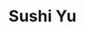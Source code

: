 ---
layout: place
title: Sushi Yu
permalink: /georgia/kennesaw/sushi-yu.html
stateAbbr: GA
stateName: Georgia
cityName: Kennesaw
seo:
  type: restaurant
  links: https://www.sushiyukennesaw.com/
place_id: ChIJfYylsSEV9YgRnOWpqeIIwTI
photos:
  - name: >-
      places/ChIJfYylsSEV9YgRnOWpqeIIwTI/photos/AeeoHcJ8c6RPepRNi2rvaH10LNbxPLWx2lCK4p9frPWPm8u_qOkZfvxijjgoLVEwXSo0YVI7wJFxSoOQWYYJIXxp_2jPUpnyslk44lDZ3Sow6INPqwl5jXvUqLTaisjRNxI3aUWUh0ZDIHTCmmZ7bR3AfveGNdPVcM8-urhYSDfiJdwBd00qMCka84JjFo3uIUfS0tamRb-1JPpJ5hoUjCU5hh9hKMwCHkSxJ9NHG-x070VPIfAOxIcgBJ8RLnrwWhwXy-X2t4b0Lw9fn7KS5YxflUq5TW2hEgdzJ1RBHHfH9_cd7VwCoYXQkzzTC1Oa_YYb24JsKJ0fjmX8afo_yjScQwrM1n87FE-_s28ouyKefJ0lEL2pQWTiP88w0gVof5tnvbvoGd2N2cgVNYPvmcYnM-aeZ7xmGSfxXacl0hti5hg38w
    widthPx: 4608
    heightPx: 2184
    authorAttributions:
      - displayName: Jacob L
        uri: https://maps.google.com/maps/contrib/102711510173524671823
        photoUri: >-
          https://lh3.googleusercontent.com/a-/ALV-UjWXEpTSzbVKW3-loqI6kgk8U6AD140d9nin1S4Xc4KgVLLdC6DQ=s100-p-k-no-mo
    flagContentUri: >-
      https://www.google.com/local/imagery/report/?cb_client=maps_api_places.places_api&image_key=!1e10!2sCIHM0ogKEICAgICMzo_rfQ&hl=en-US
    googleMapsUri: >-
      https://www.google.com/maps/place//data=!3m4!1e2!3m2!1sCIHM0ogKEICAgICMzo_rfQ!2e10!4m2!3m1!1s0x88f51521b1a58c7d:0x32c108e2a9a9e59c
  - name: >-
      places/ChIJfYylsSEV9YgRnOWpqeIIwTI/photos/AeeoHcJLiL-MvWcV_nUWUOAepZhtNaIuRNO5wGtT3y0dM0Vw4vKEJ6wWHT3HDHmm9qgysU8x6Gj73V83j7kMrmSHvlZeERpvvELOA64MAH2LiUEIeuyr4wquyZvV343YkZ57MkYpOPk_-14nRO7fYt9mCPRBCqGbOYSOQ7vE2WesadBLOrZT0JCivoJN-Tcd4NMN4_R34aMrAI1Ug6KOX436aYZho-nMg6NsHH07L8WOi5ZDyG46FQjchpf7Wk9OCphIC2XZsHoOiiYSoTeHndusGEdm6ddEa37YKowARLpmrAQf_69f4nZqNvnTsgSug8xHFeyesVXryk-xzMabG2v-x2arFMoAx7a-zY3Aw918prfPIDGHInjGnF3MR-TYSYx6munUFTfMqzpOWKo3ac4AjqJ1_g7tFqu2qvrullk
    widthPx: 4032
    heightPx: 3024
    authorAttributions:
      - displayName: John John
        uri: https://maps.google.com/maps/contrib/102441562407737222023
        photoUri: >-
          https://lh3.googleusercontent.com/a-/ALV-UjXEGN2RxIoY-DPPjWSYssaAVT2sW3pBgLH48pm0SA1O3Wt0vK2vVA=s100-p-k-no-mo
    flagContentUri: >-
      https://www.google.com/local/imagery/report/?cb_client=maps_api_places.places_api&image_key=!1e10!2sCIHM0ogKEICAgICk_ctT&hl=en-US
    googleMapsUri: >-
      https://www.google.com/maps/place//data=!3m4!1e2!3m2!1sCIHM0ogKEICAgICk_ctT!2e10!4m2!3m1!1s0x88f51521b1a58c7d:0x32c108e2a9a9e59c
  - name: >-
      places/ChIJfYylsSEV9YgRnOWpqeIIwTI/photos/AeeoHcLUc0ihccnNi3KllWNbD6Ader472KzrGTD7SUbbXCxcwxbE7Wr5SUGdQdS9omI_OnJpMErBX78fuy0EpLdh13HVolRVHzkCuW7gYap2CK1noOxMqzKVf3GM0EDzTGoVVwUxKeiHjbNwQ6kvg8z_0GeFvOKwyXvUWwd7Bgcmxq-znGLq89gXuIJ6CnnnfGsv5ylA6PUUcaRd8ikmz03_3ZuX6RvdF2GsUis9q0AuXn1Daz3fwpeYo-ekVuw_z2_CIGyFOv1JvNBLfHqVj8uU_c7R7JnXGXTNp7zkQL-uYk6ACKgx6znnwf3kFZan42Qf0J10N9-v8fSj48Uoy_DUGqIwJSdU-czoIlv4cmrr7EYMJq9jkW5mPWSnUMy00lAtXg5Ly3SEDIgr0vH1_sjbYBKqUIFYzGCzLh8Ocxd1N4w
    widthPx: 1477
    heightPx: 1108
    authorAttributions:
      - displayName: GSTonyTseng
        uri: https://maps.google.com/maps/contrib/102588958997727897270
        photoUri: >-
          https://lh3.googleusercontent.com/a/ACg8ocJE0uBfEyavtyrOv_LHzJT2W4pRtHRL6ctjyCJpQD4orv81yQ=s100-p-k-no-mo
    flagContentUri: >-
      https://www.google.com/local/imagery/report/?cb_client=maps_api_places.places_api&image_key=!1e10!2sCIHM0ogKEICAgIDbypPFHQ&hl=en-US
    googleMapsUri: >-
      https://www.google.com/maps/place//data=!3m4!1e2!3m2!1sCIHM0ogKEICAgIDbypPFHQ!2e10!4m2!3m1!1s0x88f51521b1a58c7d:0x32c108e2a9a9e59c
  - name: >-
      places/ChIJfYylsSEV9YgRnOWpqeIIwTI/photos/AeeoHcKuawSrU9na3whXecZbqZeBKnr2ubRA1nlcZkJU9VmHHiT2jjUDuH5Fuc20YFYQJmqWlWkRDDXx_-lqkxIgfR1fuq-8fGHKDfdxiDiCKycyNyN6VAEuMAevNb4i2wNKHV1Dx9_2bgeqBNrTaf16StfiTEIn20BRIQKadP3iuEp4S0XjZPSy5OwsWIt3pCOksREhCmJ8RT7B8SkWxj_bdP-sMSgeuz8s-cigC4Xq6dcXGFXVG525jG3yZ1pR7OtFNlx1mpRPgN4WoiOyLxsKB461M2GNgMda0hg0NMeuh98E2RBNA10HXBoMj7KypaG9WSsnnCiKYsP9RogYvrUujhOnqiVcerIit4ork7gf_Db2rVaOTBhUsEhBYYy9Hy5d3vr67dLDNTiTa7RpBKKclBXUPtL4dGuzDuwXCp06Hif4IA
    widthPx: 3024
    heightPx: 4032
    authorAttributions:
      - displayName: S S
        uri: https://maps.google.com/maps/contrib/111485702969622184284
        photoUri: >-
          https://lh3.googleusercontent.com/a-/ALV-UjUGFdmNP333Q34TPfLTaJtydT2rKwxv1ssgS0dU92C4nTqeufRiSg=s100-p-k-no-mo
    flagContentUri: >-
      https://www.google.com/local/imagery/report/?cb_client=maps_api_places.places_api&image_key=!1e10!2sCIHM0ogKEICAgID90PiREg&hl=en-US
    googleMapsUri: >-
      https://www.google.com/maps/place//data=!3m4!1e2!3m2!1sCIHM0ogKEICAgID90PiREg!2e10!4m2!3m1!1s0x88f51521b1a58c7d:0x32c108e2a9a9e59c
  - name: >-
      places/ChIJfYylsSEV9YgRnOWpqeIIwTI/photos/AeeoHcLUU1gwbDecZ-nE3MVtEV_CmzyUI66WZapd8GirxC6vsDbVRiIRqgjCheENz5idDTHKFoZGGqvltQuWPaOpA2JRyEKHtk5N27pzL_uUSATgUbNX7V_OKHvk_e4cltzAZ52gPEP44qLKcohgscyOKvYI_qp3hqn3ZpjvcHLPWbo_a38thYMa4a0ZL42SoflLpvjY_pVvNTmMYYOL3nEX8otyTLVVH-qIXPhMrY9r5tUC0lWUaCDJc1juH5H8vSs8C_fxKAHsva-NT3q741XALVmMqFjkcZOiQby_dRL2g5r5eaz7m48uTrZ7aap2uxUQsJBBoW9d-mLKSrq0GqUOdwI3FoWG8OzLyWKmR-8RDE0jz9he8_IjerAhf85jwo_KXWgep6os455mE-zWMiMtJZOYWUptr7OhzwSGzWvPGfad3Yyb
    widthPx: 3000
    heightPx: 4000
    authorAttributions:
      - displayName: Genesia Irick
        uri: https://maps.google.com/maps/contrib/105943577106514357044
        photoUri: >-
          https://lh3.googleusercontent.com/a-/ALV-UjVUDXekeOz0g_zNY_t3diKk7_0awBmTf7iF03VBr1TZ-grL2Hc=s100-p-k-no-mo
    flagContentUri: >-
      https://www.google.com/local/imagery/report/?cb_client=maps_api_places.places_api&image_key=!1e10!2sCIHM0ogKEICAgICXz-DpzAE&hl=en-US
    googleMapsUri: >-
      https://www.google.com/maps/place//data=!3m4!1e2!3m2!1sCIHM0ogKEICAgICXz-DpzAE!2e10!4m2!3m1!1s0x88f51521b1a58c7d:0x32c108e2a9a9e59c
  - name: >-
      places/ChIJfYylsSEV9YgRnOWpqeIIwTI/photos/AeeoHcJPU9xFmog71n58Ivdr_NROFZ93ftuNaBVTZYmo89ALdTgiuNG3ej8e9F_Wr6xOW42T-Wf95qZnu9WQkvFJG8w24fYSem7hRZA6jvDsKK8N7X53tOzWNObIZLuYajs5dmYR15IV1ZNl16akCX6gxbUOpL4FAwtTbWBv5GXnBgAHIkGfq9ARtGgO1b6PcLFUfBn5VxdTeu2fyADCtr1w9epmdvmlvXHopLdz8rZtGmtanp9yIeWvz-zt2AZGDBOhbpFsV6TWTjJzoEF55e8PEsnrnpTSTbOLdHGjLZON8y3d2MQrvrzY1uLcs5TMqW3IAEJ_FXNglY-t0WPXVufUA7hJSc6PHRmf2KmgAnBTW2bd-KKj3s-OGou5h2cwLan2vUg9rgXdwFIFWUlBIbgU23uKX97ut0Csci3PVtZAyXrvX8s
    widthPx: 4032
    heightPx: 2268
    authorAttributions:
      - displayName: Styx Boyd
        uri: https://maps.google.com/maps/contrib/117183763770954286606
        photoUri: >-
          https://lh3.googleusercontent.com/a-/ALV-UjXyWtl4bJDHioa3UV1DXeVBdqe-XdsCRBJdfoT3CVcvGKi-yRBG=s100-p-k-no-mo
    flagContentUri: >-
      https://www.google.com/local/imagery/report/?cb_client=maps_api_places.places_api&image_key=!1e10!2sCIHM0ogKEICAgICvi5OmvQE&hl=en-US
    googleMapsUri: >-
      https://www.google.com/maps/place//data=!3m4!1e2!3m2!1sCIHM0ogKEICAgICvi5OmvQE!2e10!4m2!3m1!1s0x88f51521b1a58c7d:0x32c108e2a9a9e59c
  - name: >-
      places/ChIJfYylsSEV9YgRnOWpqeIIwTI/photos/AeeoHcIMZSIorzIJPNwcaJHrK5WsFKKDXfX1QxUd6ji4IfYVGd6wF4dlWZQ5AmmP7kNb7_Q-vhQcsR3cMfEgqpKF9J2Sn5q8QTL7yQWTDqak2tXr6umUm6QjRDX_GUqypJ0s4Gaz2A1ApGwAsCUAosLM5tuauEAHOuuCxs-FIayR8ZN3N47rdoyR1GNln71Xw46hyiJEO5OdzB43Vnhq1hnQUih0wesWeMM4KWqzIQaIIxV0KGvk28xyDMtg5BiE968ZZ1poyLxuAqwv7O11-20l7AfNu4oqcy0BVBaijSPa_Qt_eG6FI4RNGoZHpFwvevWSLwB3LntSnpQ4GfeENMaUVFIaraxIa2SbTy41pWEVSy4El1n7WnbcIgcnDVtyuwPQd4tqnMjezzBBqJLzdNoO4_5akwV37UbMpSpQYXZCEnunXPc
    widthPx: 4032
    heightPx: 1908
    authorAttributions:
      - displayName: Jacob L
        uri: https://maps.google.com/maps/contrib/102711510173524671823
        photoUri: >-
          https://lh3.googleusercontent.com/a-/ALV-UjWXEpTSzbVKW3-loqI6kgk8U6AD140d9nin1S4Xc4KgVLLdC6DQ=s100-p-k-no-mo
    flagContentUri: >-
      https://www.google.com/local/imagery/report/?cb_client=maps_api_places.places_api&image_key=!1e10!2sCIHM0ogKEICAgICMzo_rtQE&hl=en-US
    googleMapsUri: >-
      https://www.google.com/maps/place//data=!3m4!1e2!3m2!1sCIHM0ogKEICAgICMzo_rtQE!2e10!4m2!3m1!1s0x88f51521b1a58c7d:0x32c108e2a9a9e59c
  - name: >-
      places/ChIJfYylsSEV9YgRnOWpqeIIwTI/photos/AeeoHcI7Iq6rPVlZouLIPjaQJMlHoF7JzcIUFNheH5VcBMFFdG6OJSkVzLRXomR-Nc2sScNG-ZAcEob62nkAKKD3jvwFw94x-O0-N2VtnpywARv-3VkGn7eNIDtNs0N2y_slMM_AkYYMYDTXhNP1jx29cmEno8c8arqgv5hBBF34k_ppN6yWvzXIKUEXjmAIJa0TEwiGAtMeMJOPHLlppBL1CTNdzJZSfeiMpZWeUx06vgn0udPq5E8lwOV01ZjwBGX6ia4-Nru0on8scbVJAJyrOGHNJ5n_BYmuw5at6-gE5SFDcCsh3epPhBpJcOYJbWY6PEpWeyIUzp4kdvAOtWLWtFiVUzAj4sNkqPfcDGf3qcIyMBLe_tpTFzxJkxk3kbyzFlq0JPIvOg8kkJLrtr_JQhTqisx3H-JtO5YIhYixSwUncuc
    widthPx: 1108
    heightPx: 1477
    authorAttributions:
      - displayName: GSTonyTseng
        uri: https://maps.google.com/maps/contrib/102588958997727897270
        photoUri: >-
          https://lh3.googleusercontent.com/a/ACg8ocJE0uBfEyavtyrOv_LHzJT2W4pRtHRL6ctjyCJpQD4orv81yQ=s100-p-k-no-mo
    flagContentUri: >-
      https://www.google.com/local/imagery/report/?cb_client=maps_api_places.places_api&image_key=!1e10!2sCIHM0ogKEICAgIDXgaqQ5wE&hl=en-US
    googleMapsUri: >-
      https://www.google.com/maps/place//data=!3m4!1e2!3m2!1sCIHM0ogKEICAgIDXgaqQ5wE!2e10!4m2!3m1!1s0x88f51521b1a58c7d:0x32c108e2a9a9e59c
  - name: >-
      places/ChIJfYylsSEV9YgRnOWpqeIIwTI/photos/AeeoHcIzvct4GaI_d_H8jUcFeg6TdCRGgR2b49gPwOvr0VCLft0Wv91uni8M_UubTiBBeIyZG_lSQ6Dx-pgEeAMK_ycIETyze61tkvSg0vcy9MFvrmVX-ANNRY4VPkDkyQtM9fOm7FAwXkX4Li2UNiwMijayV_bu9VcsoWBJi1M_YJ3fcJVQzSzFTfha4uoY4JLPLt2hsfU06le4ieHwow8aV9B-O89olF_jgpCldAEBib_GiU1RO_uq1Wl3mgupreVm1XlMvsPSKanv2jsfZPoYSlB11PY-lR5cqtEF_e71Ro6dVAknjQbRL-3iLM0o2fEeDgSAt9l1KiOGNNovfZgPqVgxXqQi7iWaboTk9c1NHpkYUCj7I06Vsoas2SvDz4dA06KKpfKAgFvEjR1DQuuCAO84OweozpZ-QGX5RPVPHcEJ8w
    widthPx: 4032
    heightPx: 3024
    authorAttributions:
      - displayName: Fearn Adam
        uri: https://maps.google.com/maps/contrib/110046477010018954986
        photoUri: >-
          https://lh3.googleusercontent.com/a/ACg8ocK9Roek0dDIbhC-mlLTdCgFU0pdUOLgXF5lvjFND0-zTl_u8A=s100-p-k-no-mo
    flagContentUri: >-
      https://www.google.com/local/imagery/report/?cb_client=maps_api_places.places_api&image_key=!1e10!2sCIHM0ogKEICAgICskdC1Ag&hl=en-US
    googleMapsUri: >-
      https://www.google.com/maps/place//data=!3m4!1e2!3m2!1sCIHM0ogKEICAgICskdC1Ag!2e10!4m2!3m1!1s0x88f51521b1a58c7d:0x32c108e2a9a9e59c
  - name: >-
      places/ChIJfYylsSEV9YgRnOWpqeIIwTI/photos/AeeoHcJDKRyTQDP22jEdMzV8QgQOADaEO5BWOzjMeiAb0ma0BnIyaUFRESLwL6qyozyYsm7FMENm3y9VvrxLvNWVx9aLYDbLsKYcScIoHiLEomVixqBQyzsW8RUhLq5oaa6NscloUBOo9koLQwTh3-i6QoM3vp8AbVqWWwxw8vMeyVX_Fy1qM9Q6qI33np6Rf0vAQNl6vQR8-qOB8Hu9vasl0-a6NCw2JUrCDlP2kRHy8eIQq-yJKqjLO7gVhebAhrWHI5BCqCgmh44EbOyg6GcSZtPq69seeuXDZPrxY4AyR-1pCoUorSwiduugwwD_D7ki8DhFSc5tBXHvrcmL8Va9WM8u10uKY-cEa2t4mmZd8J_jOV3eKDrGvsqZy3awOimWrGf2ayYkfu_NIb0hz4feEq9z1TYBwrMajEVmrHRfZ1VCmA
    widthPx: 3024
    heightPx: 4032
    authorAttributions:
      - displayName: Khouri De
        uri: https://maps.google.com/maps/contrib/110784982625642841305
        photoUri: >-
          https://lh3.googleusercontent.com/a-/ALV-UjUW-vdAUSh5GAUlcuZvHD-D3VbjDtpouKd2lT6rrN5SunLnMYi3=s100-p-k-no-mo
    flagContentUri: >-
      https://www.google.com/local/imagery/report/?cb_client=maps_api_places.places_api&image_key=!1e10!2sCIHM0ogKEICAgIC4lfmOMw&hl=en-US
    googleMapsUri: >-
      https://www.google.com/maps/place//data=!3m4!1e2!3m2!1sCIHM0ogKEICAgIC4lfmOMw!2e10!4m2!3m1!1s0x88f51521b1a58c7d:0x32c108e2a9a9e59c
address: '2615 George Busbee Pkwy NW #1, Kennesaw, GA 30144, USA'
street: '2615 George Busbee Pkwy NW #1'
city: Kennesaw
state: GA
zip: '30144'
country: USA
neighborhood: Town Center
latitude: '34.013042'
longitude: '-84.566274'
accessibility_options:
  wheelchairAccessibleParking: true
  wheelchairAccessibleEntrance: true
  wheelchairAccessibleRestroom: true
  wheelchairAccessibleSeating: true
business_status: OPERATIONAL
name: Sushi Yu
google_maps_links:
  directionsUri: >-
    https://www.google.com/maps/dir//''/data=!4m7!4m6!1m1!4e2!1m2!1m1!1s0x88f51521b1a58c7d:0x32c108e2a9a9e59c!3e0
  placeUri: https://maps.google.com/?cid=3657214142003668380
  writeAReviewUri: >-
    https://www.google.com/maps/place//data=!4m3!3m2!1s0x88f51521b1a58c7d:0x32c108e2a9a9e59c!12e1
  reviewsUri: >-
    https://www.google.com/maps/place//data=!4m4!3m3!1s0x88f51521b1a58c7d:0x32c108e2a9a9e59c!9m1!1b1
  photosUri: >-
    https://www.google.com/maps/place//data=!4m3!3m2!1s0x88f51521b1a58c7d:0x32c108e2a9a9e59c!10e5
primary_type: Sushi Restaurant
opening_hours:
  regular: null
  current: null
secondary_opening_hours:
  regular:
    weekdayDescriptions: null
    type: null
  current:
    weekdayDescriptions: null
    type: null
phone: (770) 218-8181
price_level: PRICE_LEVEL_MODERATE
price_range: $20 &ndash; $30
rating: '4.1'
rating_count: 0
website: https://www.sushiyukennesaw.com/
description: >-
  Experience Sushi Yu in Kennesaw, GA$$$Sushi Yu in Kennesaw, GA, offers a
  relaxed dining experience centered around all-you-can-eat sushi and
  hibachi-grilled options, making it a go-to spot for fresh Japanese cuisine in
  the area. The laid-back atmosphere features comforting elements like a
  fireplace, enhancing the cozy vibe for enjoying top-rated sushi rolls and
  flavorful dishes. With moderate pricing and accessibility features such as
  wheelchair-friendly seating and parking, it's an inviting choice for casual
  meals or groups seeking sushi near me. Additional perks include a variety of
  sides like miso soup and tempura, all prepared with care to highlight the
  quality of ingredients. Whether you're exploring sushi restaurants in Kennesaw
  or looking for Japanese places near me, this spot delivers a satisfying blend
  of tradition and convenience.
generative_summary: >-
  Experience Sushi Yu in Kennesaw, GA$$$Sushi Yu in Kennesaw, GA, offers a
  relaxed dining experience centered around all-you-can-eat sushi and
  hibachi-grilled options, making it a go-to spot for fresh Japanese cuisine in
  the area. The laid-back atmosphere features comforting elements like a
  fireplace, enhancing the cozy vibe for enjoying top-rated sushi rolls and
  flavorful dishes. With moderate pricing and accessibility features such as
  wheelchair-friendly seating and parking, it's an inviting choice for casual
  meals or groups seeking sushi near me. Additional perks include a variety of
  sides like miso soup and tempura, all prepared with care to highlight the
  quality of ingredients. Whether you're exploring sushi restaurants in Kennesaw
  or looking for Japanese places near me, this spot delivers a satisfying blend
  of tradition and convenience.
generative_disclosure: Summarized by AI using the Grok-3-Mini model.
reviews:
  - name: >-
      places/ChIJfYylsSEV9YgRnOWpqeIIwTI/reviews/ChdDSUhNMG9nS0VJQ0FnSUNYei1EcDlBRRAB
    relativePublishTimeDescription: 5 months ago
    rating: 5
    text:
      text: >-
        Came here on a whim while traveling through GA. They have all you can
        eat sushi, which is awesome, but not what we ordered. We got the lobster
        tempura and the sexy rolls to split between the two of us. Both were
        very tasty. Then we had the chicken and shrimp hibachi to split. Y'all.
        The garlic fried rice gave me SO much life - it was so delicious. 10/10
        would recommend folks to eat here.
      languageCode: en
    originalText:
      text: >-
        Came here on a whim while traveling through GA. They have all you can
        eat sushi, which is awesome, but not what we ordered. We got the lobster
        tempura and the sexy rolls to split between the two of us. Both were
        very tasty. Then we had the chicken and shrimp hibachi to split. Y'all.
        The garlic fried rice gave me SO much life - it was so delicious. 10/10
        would recommend folks to eat here.
      languageCode: en
    authorAttribution:
      displayName: Genesia Irick
      uri: https://www.google.com/maps/contrib/105943577106514357044/reviews
      photoUri: >-
        https://lh3.googleusercontent.com/a-/ALV-UjVUDXekeOz0g_zNY_t3diKk7_0awBmTf7iF03VBr1TZ-grL2Hc=s128-c0x00000000-cc-rp-mo-ba3
    publishTime: '2024-10-22T00:13:39.818372Z'
    flagContentUri: >-
      https://www.google.com/local/review/rap/report?postId=ChdDSUhNMG9nS0VJQ0FnSUNYei1EcDlBRRAB&d=17924085&t=1
    googleMapsUri: >-
      https://www.google.com/maps/reviews/data=!4m6!14m5!1m4!2m3!1sChdDSUhNMG9nS0VJQ0FnSUNYei1EcDlBRRAB!2m1!1s0x88f51521b1a58c7d:0x32c108e2a9a9e59c
  - name: >-
      places/ChIJfYylsSEV9YgRnOWpqeIIwTI/reviews/ChdDSUhNMG9nS0VJQ0FnSUMzaFBLRHhRRRAB
    relativePublishTimeDescription: 5 months ago
    rating: 5
    text:
      text: >-
        We enjoy the all you can eat sushi here. There are several roll options
        available as well as a variety of additional items included in the price
        such as miso soup, salad, tempura and more. The fish is fresh and
        everything is made to order then brought to the table.
      languageCode: en
    originalText:
      text: >-
        We enjoy the all you can eat sushi here. There are several roll options
        available as well as a variety of additional items included in the price
        such as miso soup, salad, tempura and more. The fish is fresh and
        everything is made to order then brought to the table.
      languageCode: en
    authorAttribution:
      displayName: Ashley Piccirilli
      uri: https://www.google.com/maps/contrib/111093529544527500961/reviews
      photoUri: >-
        https://lh3.googleusercontent.com/a/ACg8ocKg5dmNI3hPflZrOFZG4QmAzt2n_2VvtLt7k_ykm7zhFEJk-w=s128-c0x00000000-cc-rp-mo-ba3
    publishTime: '2024-11-02T19:47:30.398592Z'
    flagContentUri: >-
      https://www.google.com/local/review/rap/report?postId=ChdDSUhNMG9nS0VJQ0FnSUMzaFBLRHhRRRAB&d=17924085&t=1
    googleMapsUri: >-
      https://www.google.com/maps/reviews/data=!4m6!14m5!1m4!2m3!1sChdDSUhNMG9nS0VJQ0FnSUMzaFBLRHhRRRAB!2m1!1s0x88f51521b1a58c7d:0x32c108e2a9a9e59c
  - name: >-
      places/ChIJfYylsSEV9YgRnOWpqeIIwTI/reviews/ChZDSUhNMG9nS0VJQ0FnSURieXBQRkxREAE
    relativePublishTimeDescription: 5 months ago
    rating: 3
    text:
      text: >-
        This popular sushi buffet restaurant has a price range of about $20 to
        $25. When it’s busy, the service might slow down a bit, but that doesn’t
        detract from its appeal. While the miso soup is ordinary and lacks tofu,
        the real tip is to go all out on the sashimi.
      languageCode: en
    originalText:
      text: >-
        This popular sushi buffet restaurant has a price range of about $20 to
        $25. When it’s busy, the service might slow down a bit, but that doesn’t
        detract from its appeal. While the miso soup is ordinary and lacks tofu,
        the real tip is to go all out on the sashimi.
      languageCode: en
    authorAttribution:
      displayName: GSTonyTseng
      uri: https://www.google.com/maps/contrib/102588958997727897270/reviews
      photoUri: >-
        https://lh3.googleusercontent.com/a/ACg8ocJE0uBfEyavtyrOv_LHzJT2W4pRtHRL6ctjyCJpQD4orv81yQ=s128-c0x00000000-cc-rp-mo-ba6
    publishTime: '2024-10-28T00:10:48.671251Z'
    flagContentUri: >-
      https://www.google.com/local/review/rap/report?postId=ChZDSUhNMG9nS0VJQ0FnSURieXBQRkxREAE&d=17924085&t=1
    googleMapsUri: >-
      https://www.google.com/maps/reviews/data=!4m6!14m5!1m4!2m3!1sChZDSUhNMG9nS0VJQ0FnSURieXBQRkxREAE!2m1!1s0x88f51521b1a58c7d:0x32c108e2a9a9e59c
  - name: >-
      places/ChIJfYylsSEV9YgRnOWpqeIIwTI/reviews/ChdDSUhNMG9nS0VJQ0FnTUR3MGZlWGtRRRAB
    relativePublishTimeDescription: 2 weeks ago
    rating: 5
    text:
      text: >-
        Got a take-out order for my wife and told the restaurant to make it
        special, as she had a particularly challenging day at work. Sushi Yu did
        not disappoint! Not only did they make the sushi I order perfectly, they
        put together a little something extra and it made my wife's day. 
      languageCode: en
    originalText:
      text: >-
        Got a take-out order for my wife and told the restaurant to make it
        special, as she had a particularly challenging day at work. Sushi Yu did
        not disappoint! Not only did they make the sushi I order perfectly, they
        put together a little something extra and it made my wife's day. 
      languageCode: en
    authorAttribution:
      displayName: Christian Gold
      uri: https://www.google.com/maps/contrib/106343615243672598774/reviews
      photoUri: >-
        https://lh3.googleusercontent.com/a-/ALV-UjWxGY9U9mUeYXGQG_kSrOwKU8C9U0R7x5CIYtjbglQjQqs3zRcI=s128-c0x00000000-cc-rp-mo-ba3
    publishTime: '2025-03-26T15:15:35.101121Z'
    flagContentUri: >-
      https://www.google.com/local/review/rap/report?postId=ChdDSUhNMG9nS0VJQ0FnTUR3MGZlWGtRRRAB&d=17924085&t=1
    googleMapsUri: >-
      https://www.google.com/maps/reviews/data=!4m6!14m5!1m4!2m3!1sChdDSUhNMG9nS0VJQ0FnTUR3MGZlWGtRRRAB!2m1!1s0x88f51521b1a58c7d:0x32c108e2a9a9e59c
  - name: >-
      places/ChIJfYylsSEV9YgRnOWpqeIIwTI/reviews/ChZDSUhNMG9nS0VJQ0FnSURWMjV6R0NnEAE
    relativePublishTimeDescription: a year ago
    rating: 5
    text:
      text: >-
        Fantastic sushi, great flavors, wonderful service, very fast service. We
        had the rainbow roll, and the volcano roll… Flavors were spectacular
        crunch of my volcano role was on spot. The rainbow row was nice and
        fresh and melt in your mouth fish!!!

        The cost was only 10 bucks a roll. We usually pay a lot more !!! This
        was actually perfect size and portion for lunch. We don’t ever do the
        all you can eat because we don’t eat much..
      languageCode: en
    originalText:
      text: >-
        Fantastic sushi, great flavors, wonderful service, very fast service. We
        had the rainbow roll, and the volcano roll… Flavors were spectacular
        crunch of my volcano role was on spot. The rainbow row was nice and
        fresh and melt in your mouth fish!!!

        The cost was only 10 bucks a roll. We usually pay a lot more !!! This
        was actually perfect size and portion for lunch. We don’t ever do the
        all you can eat because we don’t eat much..
      languageCode: en
    authorAttribution:
      displayName: Daneen England
      uri: https://www.google.com/maps/contrib/112363861951760632131/reviews
      photoUri: >-
        https://lh3.googleusercontent.com/a-/ALV-UjWI-0KPpuvdC44Blhb2LHspTwK6AHd9sL3wVM0DJHslUgQpZIbEaA=s128-c0x00000000-cc-rp-mo-ba5
    publishTime: '2023-12-16T17:26:16.054407Z'
    flagContentUri: >-
      https://www.google.com/local/review/rap/report?postId=ChZDSUhNMG9nS0VJQ0FnSURWMjV6R0NnEAE&d=17924085&t=1
    googleMapsUri: >-
      https://www.google.com/maps/reviews/data=!4m6!14m5!1m4!2m3!1sChZDSUhNMG9nS0VJQ0FnSURWMjV6R0NnEAE!2m1!1s0x88f51521b1a58c7d:0x32c108e2a9a9e59c
review_summary: >-
  Buzz Around Sushi Yu$$$Folks heading to Sushi Yu often appreciate the fresh,
  made-to-order sushi rolls and hibachi fare that make for a fulfilling meal
  without breaking the bank. Many highlight the generous portions and tasty
  add-ons like garlic fried rice, creating a welcoming vibe that's perfect for a
  laid-back lunch or dinner. While some note that certain sides might not stand
  out, the overall value and quality of the fish keep things positive for sushi
  enthusiasts. It's easy to see why this place gets nods for its speedy service
  and variety, making it a solid pick if you're craving top-rated sushi nearby.
  All in all, the feedback leans toward it being a reliable option for anyone
  searching for sushi restaurants near me, with a focus on fresh flavors and a
  comfortable setting.
review_disclosure: Summarized by AI using the Grok-3-Mini model.
parking_options:
  freeParkingLot: true
  freeStreetParking: true
  valetParking: false
payment_options:
  acceptsCreditCards: true
  acceptsDebitCards: true
  acceptsCashOnly: false
  acceptsNfc: true
allow_dogs: null
curbside_pickup: null
delivery: true
dine_in: true
good_for_children: true
good_for_groups: true
good_for_sports: false
live_music: false
menu_for_children: true
outdoor_seating: false
reservable: null
restroom: true
serves_beer: true
serves_breakfast: false
serves_brunch: false
serves_cocktails: true
serves_coffee: null
serves_dinner: true
serves_dessert: true
serves_lunch: true
serves_vegetarian_food: false
serves_wine: true
takeout: true
update_category: pro
places_description: >-
  Informal sushi bar offering classic sushi rolls, with all-you-can-eat menus at
  lunch & dinner.

---